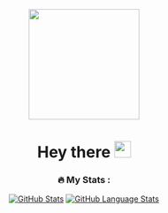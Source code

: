<div id="header" align="center">
  <img src="https://media3.giphy.com/media/v1.Y2lkPTc5MGI3NjExODZscnU5Zm1nNW9kNHZjc2ZwYmdoMG40NzRsM3Rpb3JtNHFyc2plciZlcD12MV9pbnRlcm5hbF9naWZfYnlfaWQmY3Q9Zw/L1R1tvI9svkIWwpVYr/giphy.webp" width="200"/>
  <h1>
    Hey there
    <img src="https://media.giphy.com/media/hvRJCLFzcasrR4ia7z/giphy.gif" width="30px"/>
  </h1>
  
  ### :fire: My Stats :
  [![GitHub Stats](https://github-readme-stats.vercel.app/api/?username=allypetroova&count_private=true&theme=radical&showicons=true)]()
  [![GitHub Language Stats](https://github-readme-stats.vercel.app/api/top-langs/?username=allypetroova&langs_count=5&theme=radical)]()
</div>
